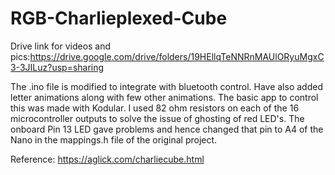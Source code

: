 # RGB-Charlieplexed-Cube

Drive link for videos and pics:https://drive.google.com/drive/folders/19HEllqTeNNRnMAUlORyuMgxC3-3JILuz?usp=sharing

The .ino file is modified to integrate with bluetooth control. Have also added letter animations along with few other animations.
The basic app to control this was made with Kodular.
I used 82 ohm resistors on each of the 16 microcontroller outputs to solve the issue of ghosting of red LED's.
The onboard Pin 13 LED gave problems and hence changed that pin to A4 of the Nano in the mappings.h file of the original project. 

Reference: https://aglick.com/charliecube.html
